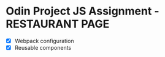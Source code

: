 # Odin Project JS Assignment - RESTAURANT PAGE

-   [x] Webpack configuration
-   [x] Reusable components
